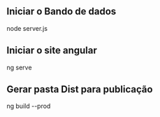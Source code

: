## Iniciar o Bando de dados

node server.js


## Iniciar o site angular

ng serve


## Gerar pasta Dist para publicação

ng build --prod
